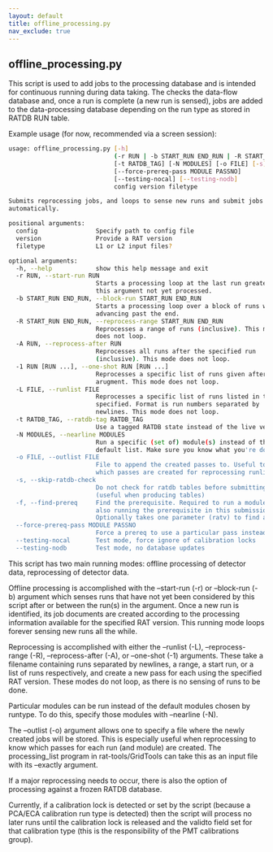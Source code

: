 ```yaml
---
layout: default
title: offline_processing.py
nav_exclude: true
---
```


## offline_processing.py

This script is used to add jobs to the processing database and is intended for continuous running during data taking. The checks the data-flow database and, once a run is complete (a new run is sensed), jobs are added to the data-processing database depending on the run type as stored in RATDB RUN table.

Example usage (for now, recommended via a screen session):
```bash
usage: offline_processing.py [-h]
                             (-r RUN | -b START_RUN END_RUN | -R START_RUN END_RUN | -A RUN | -1 RUN [RUN ...] | -L FILE)
                             [-t RATDB_TAG] [-N MODULES] [-o FILE] [-s] [-f]
                             [--force-prereq-pass MODULE PASSNO]
                             [--testing-nocal] [--testing-nodb]
                             config version filetype

Submits reprocessing jobs, and loops to sense new runs and submit jobs
automatically.

positional arguments:
  config                Specify path to config file
  version               Provide a RAT version
  filetype              L1 or L2 input files?

optional arguments:
  -h, --help            show this help message and exit
  -r RUN, --start-run RUN
                        Starts a processing loop at the last run greater than
                        this argument not yet processed.
  -b START_RUN END_RUN, --block-run START_RUN END_RUN
                        Starts a processing loop over a block of runs without
                        advancing past the end.
  -R START_RUN END_RUN, --reprocess-range START_RUN END_RUN
                        Reprocesses a range of runs (inclusive). This mode
                        does not loop.
  -A RUN, --reprocess-after RUN
                        Reprocesses all runs after the specified run
                        (inclusive). This mode does not loop.
  -1 RUN [RUN ...], --one-shot RUN [RUN ...]
                        Reprocesses a specific list of runs given after this
                        arugment. This mode does not loop.
  -L FILE, --runlist FILE
                        Reprocesses a specific list of runs listed in the file
                        specified. Format is run numbers separated by
                        newlines. This mode does not loop.
  -t RATDB_TAG, --ratdb-tag RATDB_TAG
                        Use a tagged RATDB state instead of the live version.
  -N MODULES, --nearline MODULES
                        Run a specific (set of) module(s) instead of the
                        default list. Make sure you know what you're doing!
  -o FILE, --outlist FILE
                        File to append the created passes to. Useful to track
                        which passes are created for reprocessing runlists
  -s, --skip-ratdb-check
                        Do not check for ratdb tables before submitting runs
                        (useful when producing tables)
  -f, --find-prereq     Find the prerequisite. Required to run a module without
                        also running the prerequisite in this submission. 
                        Optionally takes one parameter (ratv) to find a prerequisite with a different ratv.
  --force-prereq-pass MODULE PASSNO
                        Force a prereq to use a particular pass instead
  --testing-nocal       Test mode, force ignore of calibration locks
  --testing-nodb        Test mode, no database updates
  ```
  This script has two main running modes: offline processing of detector data, reprocessing of detector data.

Offline processing is accomplished with the –start-run (-r) or –block-run (-b) argument which senses runs that have not yet been considered by this script after or between the run(s) in the argument. Once a new run is identified, its job documents are created according to the processing information available for the specified RAT version. This running mode loops forever sensing new runs all the while.

Reprocessing is accomplished with either the –runlist (-L), –reprocess-range (-R), –reprocess-after (-A), or –one-shot (-1) arguments. These take a filename containing runs separated by newlines, a range, a start run, or a list of runs respectively, and create a new pass for each using the specified RAT version. These modes do not loop, as there is no sensing of runs to be done.

Particular modules can be run instead of the default modules chosen by runtype. To do this, specify those modules with –nearline (-N).

The –outlist (-o) argument allows one to specify a file where the newly created jobs will be stored. This is especially useful when reprocessing to know which passes for each run (and module) are created. The processing_list program in rat-tools/GridTools can take this as an input file with its –exactly argument.

If a major reprocessing needs to occur, there is also the option of processing against a frozen RATDB database.

Currently, if a calibration lock is detected or set by the script (because a PCA/ECA calibration run type is detected) then the script will process no later runs until the calibration lock is released and the validto field set for that calibration type (this is the responsibility of the PMT calibrations group).
